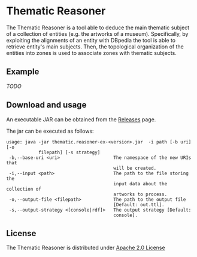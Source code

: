 # Thematic Reasoner

The Thematic Reasoner is a tool able to deduce the main thematic subject of a collection of  entities (e.g. the artworks of a museum).
Specifically, by exploiting the alignments of an entity with DBpedia the tool is able to retrieve entity's main subjects.
Then, the topological organization of the entities into zones is used to associate zones with thematic subjects.

## Example

*TODO*

## Download and usage

An executable JAR can be obtained from the [Releases](https://github.com/spice-h2020/thematic.reasoner/releases) page.


The jar can be executed as follows:

```
usage: java -jar thematic.reasoner-ex-<version>.jar  -i path [-b uri] [-o
            filepath] [-s strategy]
 -b,--base-uri <uri>                    The namespace of the new URIs that
                                        will be created.
 -i,--input <path>                      The path to the file storing the
                                        input data about the collection of
                                        artworks to process.
 -o,--output-file <filepath>            The path to the output file
                                        [Default: out.ttl].
 -s,--output-strategy <[console|rdf]>   The output strategy [Default:
                                        console].
```

## License

The Thematic Reasoner is distributed under [Apache 2.0 License](LICENSE)
